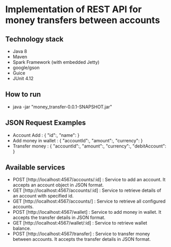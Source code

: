 # Implementation of REST API for money transfers between accounts

## Technology stack
- Java 8
- Maven
- Spark Framework (with embedded Jetty)
- google/gson
- Guice
- JUnit 4.12

## How to run
- java -jar "money_transfer-0.0.1-SNAPSHOT.jar"

## JSON Request Examples
- Account Add :
  {
	"id":<id>,
	"name":<name>
  }
 - Add money in wallet :
  {
	"accountId":<accountId>,
	"amount":<amount>,
	"currency":<currency>
  }
 - Transfer money :
  {
	"accountId":<creditAccount>,
	"amount":<amount>,
	"currency":<currency>,
	"debitAccount":<debitAccount>
   }

## Available services
- POST [http://localhost:4567/accounts/:id] : Service to add an account. It accepts an account object in JSON format.
- GET [http://localhost:4567/accounts/:id] : Service to retrieve details of an account with specified id.
- GET [http://localhost:4567/accounts/] : Service to retrieve all configured accounts.
- POST [http://localhost:4567/wallet] : Service to add money in wallet. It accepts the transfer details in JSON format.
- GET [http://localhost:4567/wallet/:id] : Service to retrieve wallet balance.
- POST [http://localhost:4567/transfer] : Service to transfer money between accounts. It accepts the transfer details in JSON format. 
